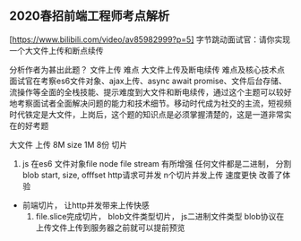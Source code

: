 ## 2020春招前端工程师考点解析
 [https://www.bilibili.com/video/av85982999?p=5]
  字节跳动面试官：请你实现一个大文件上传和断点续传

  分析作者为甚出此题？
  文件上传 难点 大文件上传及断电续传 难点及核心技术点  面试官在考察es6文件对象、ajax上传、async await promise、文件后台存储、流操作等全面的全栈技能、提示难度到大文件和断电续传，通过这个主题可以较好地考察面试者全面解决问题的能力和技术细节。移动时代成为社交的主流，短视频时代铁定是大文件，上岗后，这个题的知识点是必须掌握清楚的，这是一道非常实在的好考题

  大文件 上传 8M size 1M 8份
  切片
  1. js 在es6 文件对象file node file stream 有所增强
  任何文件都是二进制， 分割blob 
  start, size, offfset
  http请求可并发 n个切片并发上传 速度更快 改善了体验
  
  - 前端切片， 让http并发带来上传快感
    1. file.slice完成切片， blob文件类型切片， js二进制文件类型 blob协议在上传文件上传到服务器之前就可以提前预览
